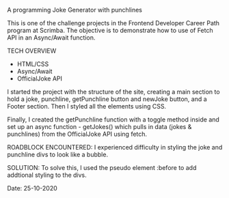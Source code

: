 A programming Joke Generator with punchlines

This is one of the challenge projects in the Frontend Developer Career Path program at Scrimba. The objective is to demonstrate how to use of Fetch API in an Async/Await function.

TECH OVERVIEW
- HTML/CSS
- Async/Await
- OfficialJoke API

I started the project with the structure of the site, creating a main section to hold a joke, punchline, getPunchline button and newJoke button, and a Footer section. Then I styled all the elements using CSS.

Finally, I created the getPunchline function with a toggle method inside and set up an async function - getJokes() which pulls in data (jokes & punchlines) from the OfficialJoke API using fetch.

ROADBLOCK ENCOUNTERED:
I experienced difficulty in styling the joke and punchline divs to look like a bubble.

SOLUTION:
To solve this, I used the pseudo element :before to add addtional styling to the divs.

Date: 25-10-2020